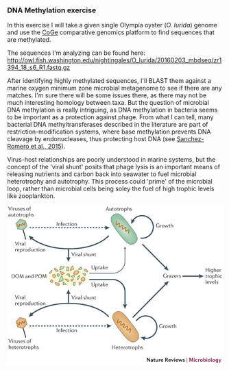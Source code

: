 ### DNA Methylation exercise ###

In this exercise I will take a given single Olympia oyster (_O. lurida_) genome and use the [CoGe](https://genomevolution.org/coge/) comparative genomics platform to find sequences that are methylated. 

The sequences I'm analyzing can be found here: http://owl.fish.washington.edu/nightingales/O_lurida/20160203_mbdseq/zr1394_18_s6_R1.fastq.gz

After identifying highly methylated sequences, I'll BLAST them against a marine oxygen minimum zone microbial metagenome to see if there are any matches. I'm sure there will be some issues there, as there may not be much interesting homology between taxa. But the question of microbial DNA methylation is really intriguing, as DNA methylation in bacteria seems to be important as a protection against phage. From what I can tell, many bacterial DNA methyltransferases described in the literature are part of restriction-modification systems, where base methylation prevents DNA cleavage by endonucleases, thus protecting host DNA (see [Sanchez-Romero et al., 2015](http://www.sciencedirect.com.offcampus.lib.washington.edu/science/article/pii/S1369527415000399)).

Virus-host relationships are poorly understood in marine systems, but the concept of the 'viral shunt' posits that phage lysis is an important means of releasing nutrients and carbon back into seawater to fuel microbial heterotrophy and autotrophy. This process could 'prime' of the microbial loop, rather than microbial cells being soley the fuel of high trophic levels like zooplankton. 

![viral shunt](https://raw.githubusercontent.com/MeganEDuffy/FISH-546/master/tutorials/dnameth-tutorial/images/viralshunt.jpg)

